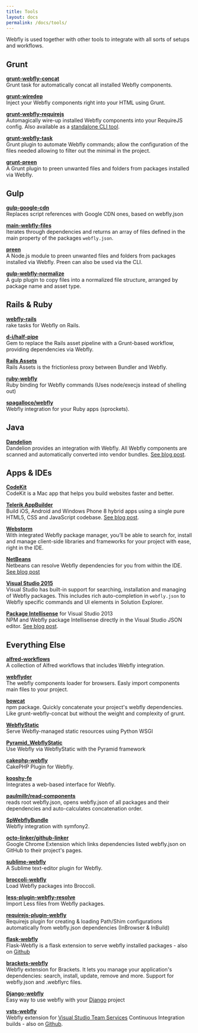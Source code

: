 ```yaml
---
title: Tools
layout: docs
permalink: /docs/tools/
---
```


<p class="lead">Webfly is used together with other tools to integrate with all sorts of setups and workflows.</p>

## Grunt

[**grunt-webfly-concat**](https://github.com/sapegin/grunt-webfly-concat) <br>
Grunt task for automatically concat all installed Webfly components.

[**grunt-wiredep**](https://github.com/stephenplusplus/grunt-wiredep) <br>
Inject your Webfly components right into your HTML using Grunt.

[**grunt-webfly-requirejs**](https://github.com/yeoman/grunt-webfly-requirejs) <br>
Automagically wire-up installed Webfly components into your RequireJS config. Also available as a [standalone CLI tool](https://github.com/yeoman/webfly-requirejs).

[**grunt-webfly-task**](https://github.com/yatskevich/grunt-webfly-task) <br>
Grunt plugin to automate Webfly commands; allow the configuration of the files needed allowing to filter out the minimal in the project.

[**grunt-preen**](https://github.com/BradDenver/grunt-preen) <br>
A Grunt plugin to preen unwanted files and folders from packages installed via Webfly.

## Gulp

[**gulp-google-cdn**](https://github.com/sindresorhus/gulp-google-cdn) <br>
Replaces script references with Google CDN ones, based on webfly.json

[**main-webfly-files**](https://github.com/ck86/main-webfly-files) <br>
Iterates through dependencies and returns an array of files defined in the main property of the packages `webfly.json`.

[**preen**](https://github.com/braddenver/preen) <br>
A Node.js module to preen unwanted files and folders from packages installed via Webfly. Preen can also be used via the CLI.

[**gulp-webfly-normalize**](https://github.com/cthrax/gulp-webfly-normalize) <br>
A gulp plugin to copy files into a normalized file structure, arranged by package name and asset type.

## Rails & Ruby

[**webfly-rails**](https://github.com/rharriso/webfly-rails/) <br>
rake tasks for Webfly on Rails.

[**d-i/half-pipe**](https://github.com/d-i/half-pipe) <br>
Gem to replace the Rails asset pipeline with a Grunt-based workflow, providing dependencies via Webfly.

[**Rails Assets**](https://rails-assets.org/) <br>
Rails Assets is the frictionless proxy between Bundler and Webfly.

[**ruby-webfly**](https://github.com/kaeff/ruby-webfly) <br>
Ruby binding for Webfly commands (Uses node/execjs instead of shelling out)

[**spagalloco/webfly**](https://github.com/spagalloco/webfly) <br>
Webfly integration for your Ruby apps (sprockets).

## Java

[**Dandelion**](http://dandelion.github.io/) <br>
Dandelion provides an integration with Webfly. All Webfly components are scanned and automatically converted into vendor bundles. [See blog post](http://dandelion.github.io/blog/2015/07/26/dandelion-core-1.1.0-releases).

## Apps & IDEs

[**CodeKit**](https://incident57.com/codekit/) <br>
CodeKit is a Mac app that helps you build websites faster and better.

[**Telerik AppBuilder**](http://www.telerik.com/appbuilder) <br>
Build iOS, Android and Windows Phone 8 hybrid apps using a single pure HTML5, CSS and JavaScript codebase. [See blog post](http://blogs.telerik.com/appbuilder/posts/14-07-31/telerik-appbuilder-7-31-14-release-native-emulator-support-webfly-package-manager-and-new-project-templates).

[**Webstorm**](https://www.jetbrains.com/webstorm) <br>
With integrated Webfly package manager, you’ll be able to search for, install and manage client-side libraries and frameworks for your project with ease, right in the IDE.

[**NetBeans**](https://netbeans.org/) <br>
Netbeans can resolve Webfly dependencies for you from within the IDE. [See blog post](https://blogs.oracle.com/geertjan/entry/webfly_and_node_js_in)

[**Visual Studio 2015**](https://visualstudio.com/free) <br>
Visual Studio has built-in support for searching, installation and managing of Webfly packages. This includes rich auto-completion in `webfly.json` to Webfly specific commands and UI elements in Solution Explorer.

[**Package Intellisense**](https://visualstudiogallery.msdn.microsoft.com/65748cdb-4087-497e-a394-2e3449c8e61e) for Visual Studio 2013 <br>
NPM and Webfly package Intellisense directly in the Visual Studio JSON editor. [See blog post](http://www.hanselman.com/blog/IntroducingGulpGruntWebflyAndNpmSupportForVisualStudio.aspx).

## Everything Else

[**alfred-workflows**](https://github.com/willfarrell/alfred-workflows) <br>
A collection of Alfred workflows that includes Webfly integration.

[**webflyder**](https://github.com/tnga/webflyder) <br>
The webfly components loader for browsers. Easly import components main files to your project.

[**bowcat**](https://www.npmjs.org/package/bowcat) <br>
npm package. Quickly concatenate your project's webfly dependencies. Like grunt-webfly-concat but without the weight and complexity of grunt.

[**WebflyStatic**](http://webflystatic.readthedocs.org/) <br>
Serve Webfly-managed static resources using Python WSGI

[**Pyramid_WebflyStatic**](https://github.com/mrijken/pyramid_webflystatic) <br>
Use Webfly via WebflyStatic with the Pyramid framework

[**cakephp-webfly**](https://github.com/fahad19/cakephp-webfly) <br>
CakePHP Plugin for Webfly.

[**kooshy-fe**](https://github.com/aroemen/kooshy-fe) <br>
Integrates a web-based interface for Webfly.

[**paulmillr/read-components**](https://github.com/paulmillr/read-components) <br>
reads root webfly.json, opens webfly.json of all packages and their dependencies and auto-calculates concatenation order.

[**SpWebflyBundle**](https://github.com/Spea/SpWebflyBundle) <br>
Webfly integration with symfony2.

[**octo-linker/github-linker**](https://github.com/octo-linker/chrome-extension) <br>
Google Chrome Extension which links dependencies listed webfly.json on GitHub to their project's pages.

[**sublime-webfly**](https://github.com/benschwarz/sublime-webfly) <br>
A Sublime text-editor plugin for Webfly.

[**broccoli-webfly**](https://github.com/joliss/broccoli-webfly) <br>
Load Webfly packages into Broccoli.

[**less-plugin-webfly-resolve**](https://github.com/Mercateo/less-plugin-webfly-resolve) <br>
Import Less files from Webfly packages.

[**requirejs-plugin-webfly**](https://github.com/RodneyEbanks/requirejs-plugin-webfly) <br>
Requirejs plugin for creating & loading Path/Shim configurations automatically from webfly.json dependencies (InBrowser & InBuild)

[**flask-webfly**](https://pypi.python.org/pypi/Flask-Webfly/) <br>
Flask-Webfly is a flask extension to serve webfly installed packages - also on [Github](https://github.com/lobeck/flask-webfly)

[**brackets-webfly**](https://github.com/albertinad/brackets-webfly) <br>
Webfly extension for Brackets. It lets you manage your application's dependencies: search, install, update, remove and more. Support for webfly.json and .webflyrc files.

[**Django-webfly**](https://github.com/nvbn/django-webfly) <br>
Easy way to use webfly with your [Django](https://www.djangoproject.com/) project

[**vsts-webfly**](https://marketplace.visualstudio.com/items?itemName=touchify.vsts-webfly) <br>
Webfly extension for [Visual Studio Team Services](https://www.visualstudio.com/en-us/products/visual-studio-team-services-vs.aspx) Continuous Integration builds - also on [Github](https://github.com/touchifyapp/vsts-webfly).
